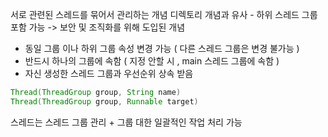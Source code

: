 
서로 관련된 스레드를 묶어서 관리하는 개념
디렉토리 개념과 유사 - 하위 스레드 그룹 포함 가능
-> 보안 및 조직화를 위해 도입된 개념

- 동일 그룹 이나 하위 그룹 속성 변경 가능 ( 다른 스레드 그룹은 변경 불가능 )
- 반드시 하나의 그룹에 속함 ( 지정 안할 시 , main 스레드 그룹에 속함 )
- 자신 생성한 스레드 그룹과 우선순위 상속 받음

```java
Thread(ThreadGroup group, String name)
Thread(ThreadGroup group, Runnable target)
```

스레드는 스레드 그룹 관리 + 그룹 대한 일괄적인 작업 처리 가능
